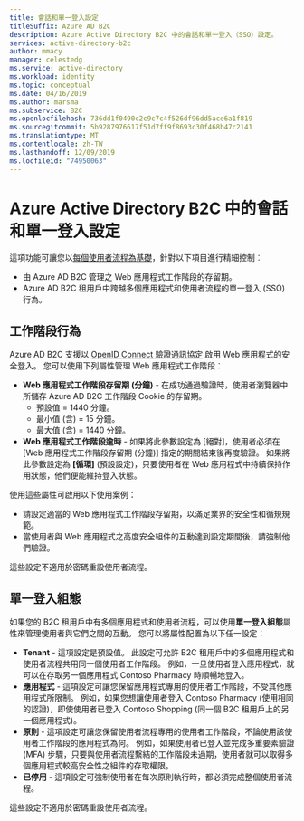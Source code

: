 ```yaml
---
title: 會話和單一登入設定
titleSuffix: Azure AD B2C
description: Azure Active Directory B2C 中的會話和單一登入（SSO）設定。
services: active-directory-b2c
author: mmacy
manager: celestedg
ms.service: active-directory
ms.workload: identity
ms.topic: conceptual
ms.date: 04/16/2019
ms.author: marsma
ms.subservice: B2C
ms.openlocfilehash: 736dd1f0490c2c9c7c4f526df96dd5ace6a1f819
ms.sourcegitcommit: 5b9287976617f51d7ff9f8693c30f468b47c2141
ms.translationtype: MT
ms.contentlocale: zh-TW
ms.lasthandoff: 12/09/2019
ms.locfileid: "74950063"
---
```

# <a name="session-and-single-sign-on-configuration-in-azure-active-directory-b2c"></a>Azure Active Directory B2C 中的會話和單一登入設定

這項功能可讓您以[每個使用者流程為基礎](active-directory-b2c-reference-policies.md)，針對以下項目進行精細控制︰

- 由 Azure AD B2C 管理之 Web 應用程式工作階段的存留期。
- Azure AD B2C 租用戶中跨越多個應用程式和使用者流程的單一登入 (SSO) 行為。

## <a name="session-behavior"></a>工作階段行為

Azure AD B2C 支援以 [OpenID Connect 驗證通訊協定](active-directory-b2c-reference-oidc.md) 啟用 Web 應用程式的安全登入。 您可以使用下列屬性管理 Web 應用程式工作階段︰

- **Web 應用程式工作階段存留期 (分鐘)** - 在成功通過驗證時，使用者瀏覽器中所儲存 Azure AD B2C 工作階段 Cookie 的存留期。
    - 預設值 = 1440 分鐘。
    - 最小值 (含) = 15 分鐘。
    - 最大值 (含) = 1440 分鐘。
- **Web 應用程式工作階段逾時** - 如果將此參數設定為 [絕對]，使用者必須在 [Web 應用程式工作階段存留期 (分鐘)] 指定的期間結束後再度驗證。 如果將此參數設定為 **[循環]** \(預設設定)，只要使用者在 Web 應用程式中持續保持作用狀態，他們便能維持登入狀態。

使用這些屬性可啟用以下使用案例：

- 請設定適當的 Web 應用程式工作階段存留期，以滿足業界的安全性和循規規範。
- 當使用者與 Web 應用程式之高度安全組件的互動達到設定期間後，請強制他們驗證。

這些設定不適用於密碼重設使用者流程。

## <a name="single-sign-on-sso-configuration"></a>單一登入組態

如果您的 B2C 租用戶中有多個應用程式和使用者流程，可以使用**單一登入組態**屬性來管理使用者與它們之間的互動。 您可以將屬性配置為以下任一設定︰

- **Tenant** - 這項設定是預設值。 此設定可允許 B2C 租用戶中的多個應用程式和使用者流程共用同一個使用者工作階段。 例如，一旦使用者登入應用程式，就可以在存取另一個應用程式 Contoso Pharmacy 時順暢地登入。
- **應用程式** - 這項設定可讓您保留應用程式專用的使用者工作階段，不受其他應用程式所限制。 例如，如果您想讓使用者登入 Contoso Pharmacy (使用相同的認證)，即使使用者已登入 Contoso Shopping (同一個 B2C 租用戶上的另一個應用程式)。
- **原則** - 這項設定可讓您保留使用者流程專用的使用者工作階段，不論使用該使用者工作階段的應用程式為何。 例如，如果使用者已登入並完成多重要素驗證 (MFA) 步驟，只要與使用者流程繫結的工作階段未過期，使用者就可以取得多個應用程式較高安全性之組件的存取權限。
- **已停用** - 這項設定可強制使用者在每次原則執行時，都必須完成整個使用者流程。

這些設定不適用於密碼重設使用者流程。

